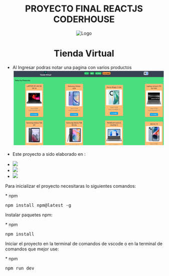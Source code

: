 

<h1 align="center">PROYECTO FINAL REACTJS CODERHOUSE</h1>
<div align='center'>
    <img src="https://i.pinimg.com/originals/1c/54/f7/1c54f7b06d7723c21afc5035bf88a5ef.png"alt="Logo" width="80" height='80' style='max-width:100%'/>
    <h1 className="text-white text-2xl font-bold">Tienda Virtual</h1>
</div>


* Al Ingresar podras notar una pagina con varios productos
  <img src='/public/image.png' style="margin:3px"/>

* Este proyecto a sido elaborado en :

<ul>
    <li><img src="https://camo.githubusercontent.com/268ac512e333b69600eb9773a8f80b7a251f4d6149642a50a551d4798183d621/68747470733a2f2f696d672e736869656c64732e696f2f62616467652f52656163742d3230323332413f7374796c653d666f722d7468652d6261646765266c6f676f3d7265616374266c6f676f436f6c6f723d363144414642"></li>
<li><img src='https://img.shields.io/badge/firebase-%23039BE5.svg?style=for-the-badge&logo=firebase'/></li>
<li>
<img src='https://camo.githubusercontent.com/ec8056bddf659d21de39b358d9786e56731cd767117e091348411666a5e7eee6/68747470733a2f2f696d672e736869656c64732e696f2f62616467652f7461696c77696e646373732d2532333338423241432e7376673f7374796c653d666f722d7468652d6261646765266c6f676f3d7461696c77696e642d637373266c6f676f436f6c6f723d7768697465' /></li>
</ul>

Para inicializar el proyecto necesitaras lo siguientes comandos:
<div class='class="highlight highlight-source-shell notranslate position-relative overflow-auto"'>
    * npm
    <pre>npm install npm@latest -g</pre>
</div>

Instalar paquetes npm:

<div class='class="highlight highlight-source-shell notranslate position-relative overflow-auto"'>
    * npm
    <pre>npm install</pre>
</div>

Iniciar el proyecto en la terminal de comandos de vscode o en la terminal de comandos que mejor use:

<div class='class="highlight highlight-source-shell notranslate position-relative overflow-auto"'>
    * npm
    <pre>npm run dev</pre>
</div>


